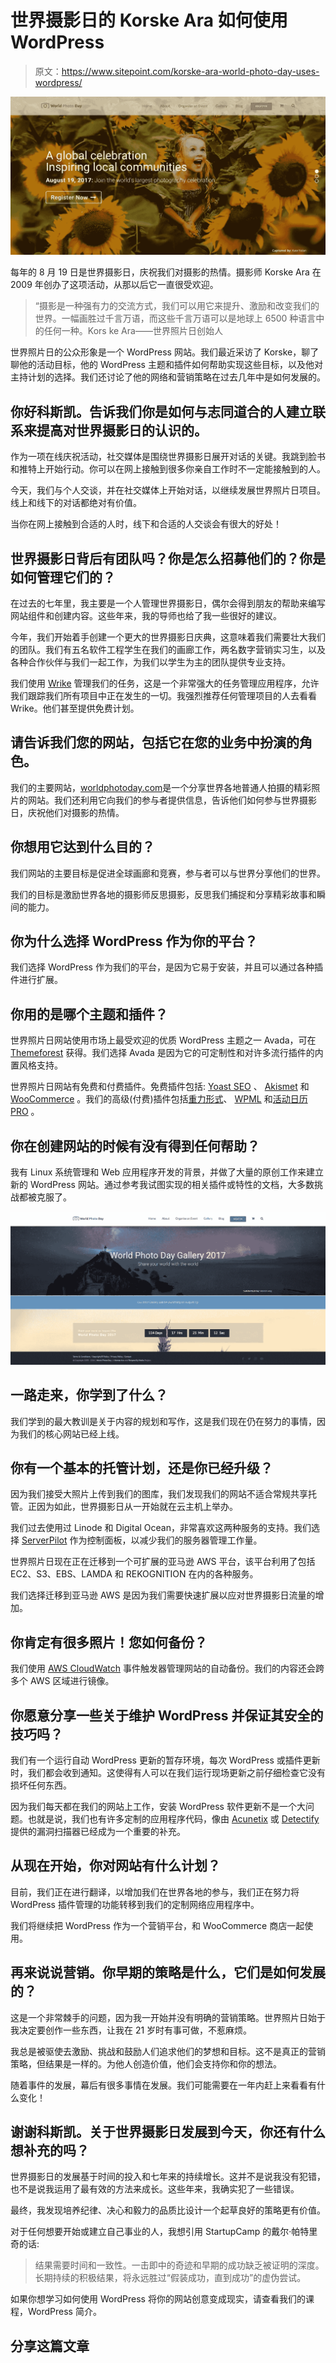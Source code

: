 # 世界摄影日的 Korske Ara 如何使用 WordPress

> 原文：<https://www.sitepoint.com/korske-ara-world-photo-day-uses-wordpress/>

![](img/a29bd5daaf670b2af7fa79bc8e55bf47.png)

每年的 8 月 19 日是世界摄影日，庆祝我们对摄影的热情。摄影师 Korske Ara 在 2009 年创办了这项活动，从那以后它一直很受欢迎。

> “摄影是一种强有力的交流方式，我们可以用它来提升、激励和改变我们的世界。一幅画胜过千言万语，而这些千言万语可以是地球上 6500 种语言中的任何一种。Kors ke Ara——世界照片日创始人

世界照片日的公众形象是一个 WordPress 网站。我们最近采访了 Korske，聊了聊他的活动目标，他的 WordPress 主题和插件如何帮助实现这些目标，以及他对主持计划的选择。我们还讨论了他的网络和营销策略在过去几年中是如何发展的。

## 你好科斯凯。告诉我们你是如何与志同道合的人建立联系来提高对世界摄影日的认识的。

作为一项在线庆祝活动，社交媒体是围绕世界摄影日展开对话的关键。我跳到脸书和推特上开始行动。你可以在网上接触到很多你亲自工作时不一定能接触到的人。

今天，我们与个人交谈，并在社交媒体上开始对话，以继续发展世界照片日项目。线上和线下的对话都绝对有价值。

当你在网上接触到合适的人时，线下和合适的人交谈会有很大的好处！

## 世界摄影日背后有团队吗？你是怎么招募他们的？你是如何管理它们的？

在过去的七年里，我主要是一个人管理世界摄影日，偶尔会得到朋友的帮助来编写网站组件和创建内容。这些年来，我的导师也给了我一些很好的建议。

今年，我们开始着手创建一个更大的世界摄影日庆典，这意味着我们需要壮大我们的团队。我们有五名软件工程学生在我们的画廊工作，两名数字营销实习生，以及各种合作伙伴与我们一起工作，为我们以学生为主的团队提供专业支持。

我们使用 [Wrike](https://www.wrike.com) 管理我们的任务，这是一个非常强大的任务管理应用程序，允许我们跟踪我们所有项目中正在发生的一切。我强烈推荐任何管理项目的人去看看 Wrike。他们甚至提供免费计划。

## 请告诉我们您的网站，包括它在您的业务中扮演的角色。

我们的主要网站，[worldphotoday.com](http://worldphotoday.com)是一个分享世界各地普通人拍摄的精彩照片的网站。我们还利用它向我们的参与者提供信息，告诉他们如何参与世界摄影日，庆祝他们对摄影的热情。

## 你想用它达到什么目的？

我们网站的主要目标是促进全球画廊和竞赛，参与者可以与世界分享他们的世界。

我们的目标是激励世界各地的摄影师反思摄影，反思我们捕捉和分享精彩故事和瞬间的能力。

## 你为什么选择 WordPress 作为你的平台？

我们选择 WordPress 作为我们的平台，是因为它易于安装，并且可以通过各种插件进行扩展。

## 你用的是哪个主题和插件？

世界照片日网站使用市场上最受欢迎的优质 WordPress 主题之一 Avada，可在 [Themeforest](https://www.sitepoint.com/top-wordpress-multipurpose-themes/) 获得。我们选择 Avada 是因为它的可定制性和对许多流行插件的内置风格支持。

世界照片日网站有免费和付费插件。免费插件包括: [Yoast SEO](https://yoast.com/wordpress/plugins/seo/) 、 [Akismet](https://akismet.com/) 和 [WooCommerce](https://woocommerce.com/) 。我们的高级(付费)插件包括[重力形式](http://www.gravityforms.com/)、 [WPML](https://wpml.org/) 和[活动日历 PRO](https://theeventscalendar.com/product/wordpress-events-calendar-pro/) 。

## 你在创建网站的时候有没有得到任何帮助？

我有 Linux 系统管理和 Web 应用程序开发的背景，并做了大量的原创工作来建立新的 WordPress 网站。通过参考我试图实现的相关插件或特性的文档，大多数挑战都被克服了。

![](img/7903f869e9e2540a2df6e06932d1e6d3.png)

## 一路走来，你学到了什么？

我们学到的最大教训是关于内容的规划和写作，这是我们现在仍在努力的事情，因为我们的核心网站已经上线。

## 你有一个基本的托管计划，还是你已经升级？

因为我们接受大照片上传到我们的图库，我们发现我们的网站不适合常规共享托管。正因为如此，世界摄影日从一开始就在云主机上举办。

我们过去使用过 Linode 和 Digital Ocean，非常喜欢这两种服务的支持。我们选择 [ServerPilot](https://serverpilot.io/) 作为控制面板，以减少我们的服务器管理工作量。

世界照片日现在正在迁移到一个可扩展的亚马逊 AWS 平台，该平台利用了包括 EC2、S3、EBS、LAMDA 和 REKOGNITION 在内的各种服务。

我们选择迁移到亚马逊 AWS 是因为我们需要快速扩展以应对世界摄影日流量的增加。

## 你肯定有很多照片！您如何备份？

我们使用 [AWS CloudWatch](https://aws.amazon.com/cloudwatch/) 事件触发器管理网站的自动备份。我们的内容还会跨多个 AWS 区域进行镜像。

## 你愿意分享一些关于维护 WordPress 并保证其安全的技巧吗？

我们有一个运行自动 WordPress 更新的暂存环境，每次 WordPress 或插件更新时，我们都会收到通知。这使得有人可以在我们运行现场更新之前仔细检查它没有损坏任何东西。

因为我们每天都在我们的网站上工作，安装 WordPress 软件更新不是一个大问题。也就是说，我们也有许多定制的应用程序代码，像由 [Acunetix](https://www.acunetix.com/) 或 [Detectify](https://detectify.com/) 提供的漏洞扫描器已经成为一个重要的补充。

## 从现在开始，你对网站有什么计划？

目前，我们正在进行翻译，以增加我们在世界各地的参与，我们正在努力将 WordPress 插件管理的功能转移到我们的定制网络应用程序中。

我们将继续把 WordPress 作为一个营销平台，和 WooCommerce 商店一起使用。

## 再来说说营销。你早期的策略是什么，它们是如何发展的？

这是一个非常棘手的问题，因为我一开始并没有明确的营销策略。世界照片日始于我决定要创作一些东西，让我在 21 岁时有事可做，不惹麻烦。

我总是被驱使去激励、挑战和鼓励人们追求他们的梦想和目标。这不是真正的营销策略，但结果是一样的。为他人创造价值，他们会支持你和你的想法。

随着事件的发展，幕后有很多事情在发展。我们可能需要在一年内赶上来看看有什么变化！

## 谢谢科斯凯。关于世界摄影日发展到今天，你还有什么想补充的吗？

世界摄影日的发展基于时间的投入和七年来的持续增长。这并不是说我没有犯错，也不是说我运用了最有效的方法来成长。这些年来，我确实犯了一些错误。

最终，我发现培养纪律、决心和毅力的品质比设计一个起草良好的策略更有价值。

对于任何想要开始或建立自己事业的人，我想引用 StartupCamp 的戴尔·帕特里奇的话:

> 结果需要时间和一致性。一击即中的奇迹和早期的成功缺乏被证明的深度。长期持续的积极结果，将永远胜过“假装成功，直到成功”的虚伪尝试。

如果你想学习如何使用 WordPress 将你的网站创意变成现实，请查看我们的课程，WordPress 简介。

## 分享这篇文章